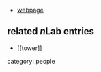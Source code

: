 

* [webpage](http://homepages.abdn.ac.uk/a.libman/pages/home_page/)

## related $n$Lab entries

* [[tower]]

category: people
